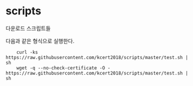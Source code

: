 # scripts
다운로드 스크립트들

다음과 같은 형식으로 실행한다. 

~~~
    curl -ks https://raw.githubusercontent.com/kcert2018/scripts/master/test.sh | sh
    wget -q --no-check-certificate -O - https://raw.githubusercontent.com/kcert2018/scripts/master/test.sh | sh
~~~
